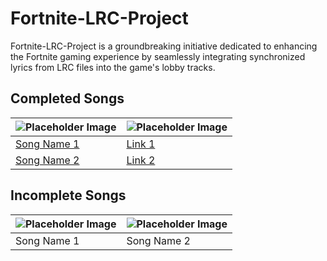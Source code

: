 # Fortnite-LRC-Project

Fortnite-LRC-Project is a groundbreaking initiative dedicated to enhancing the Fortnite gaming experience by seamlessly integrating synchronized lyrics from LRC files into the game's lobby tracks.

## Completed Songs

| ![Placeholder Image](https://static.wikia.nocookie.net/fortnite/images/3/3b/Save_the_World_-_Music_-_Fortnite.png/revision/latest?cb=20220216210710) | ![Placeholder Image](https://static.wikia.nocookie.net/fortnite/images/3/3b/Save_the_World_-_Music_-_Fortnite.png/revision/latest?cb=20220216210710) |
|---|---|
| [Song Name 1](#) | [Link 1](#) |
| [Song Name 2](#) | [Link 2](#) |

## Incomplete Songs

| ![Placeholder Image](https://static.wikia.nocookie.net/fortnite/images/3/3b/Save_the_World_-_Music_-_Fortnite.png/revision/latest?cb=20220216210710) | ![Placeholder Image](https://static.wikia.nocookie.net/fortnite/images/3/3b/Save_the_World_-_Music_-_Fortnite.png/revision/latest?cb=20220216210710) |
|---|---|
| Song Name 1 | Song Name 2 |
